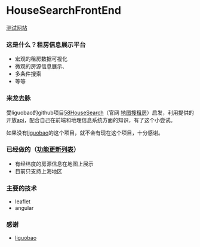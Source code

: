 # HouseSearchFrontEnd

[测试网站](https://yafengstark.github.io/HouseSearchFrontEnd/)

### 这是什么？租房信息展示平台
* 宏观的租房数据可视化
* 微观的房源信息展示、
* 多条件搜索
* 等等

### 来龙去脉
受liguobao的github项目[58HouseSearch](https://github.com/liguobao/58HouseSearch)（官网 [地图搜租房](https://house-map.cn)）启发，利用提供的开放[api](https://www.showdoc.cc/house?page_id=974089935612863)，配合自己在前端和地理信息系统方面的知识，有了这个小尝试。

如果没有[liguobao](https://github.com/liguobao)的这个项目，就不会有现在这个项目，十分感谢。


### 已经做的（[功能更新列表](./功能更新列表.md)）
* 有经纬度的房源信息在地图上展示
* 目前只支持上海地区


### 主要的技术
* leaflet
* angular


### 感谢
* [liguobao](https://github.com/liguobao)

